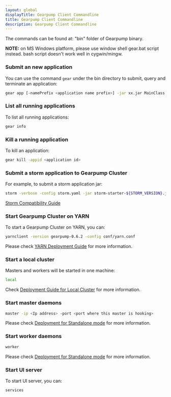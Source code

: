 ```yaml
---
layout: global
displayTitle: Gearpump Client Commandline
title: Gearpump Client Commandline
description: Gearpump Client Commandline
---
```


The commands can be found at: "bin" folder of Gearpump binary.

**NOTE:** on MS Windows platform, please use window shell gear.bat script instead. bash script doesn't work well in cygwin/mingw.

### Submit an new application

You can use the command `gear` under the bin directory to submit, query and terminate an application:

```bash
gear app [-namePrefix <application name prefix>] -jar xx.jar MainClass <arg1> <arg2> ...
```

### List all running applications
To list all running applications:

```bash
gear info
```

### Kill a running application
To kill an application:

```bash
gear kill -appid <application id>
```

### Submit a storm application to Gearpump Cluster
For example, to submit a storm application jar:

```bash
storm -verbose -config storm.yaml -jar storm-starter-${STORM_VERSION}.jar storm.starter.ExclamationTopology exclamation
```

[Storm Compatibility Guide](dev-storm.html)

### Start Gearpump Cluster on YARN
To start a Gearpump Cluster on YARN, you can:

```bash
yarnclient -version gearpump-0.6.2 -config conf/yarn.conf
```

Please check [YARN Deployment Guide](deployment-yarn.html) for more information.

### Start a local cluster
Masters and workers will be started in one machine:

```bash
local
```

Check [Deployment Guide for Local Cluster](deployment-local.html) for more information.

### Start master daemons

```bash
master -ip <Ip address> -port <port where this master is hooking>
```

Please check [Deployment for Standalone mode](deployment-standalone.html) for more information.

### Start worker daemons

```bash
worker
```

Please check [Deployment for Standalone mode](deployment-standalone.html) for more information.

### Start UI server

To start UI server, you can:

```bash
services
```